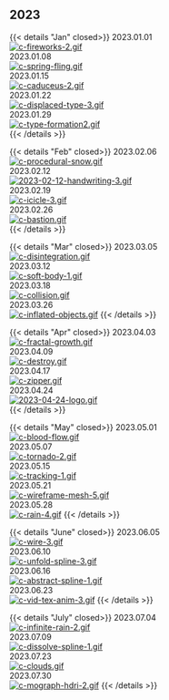 
## 2023

{{< details "Jan" closed>}}
2023.01.01  
[![c-fireworks-2.gif](https://i.postimg.cc/jxkTRR38/c-fireworks-2.gif)](/fireworks_2023/)  
2023.01.08  
[![c-spring-fling.gif](https://i.postimg.cc/YMmLT11T/c-spring-fling.gif)](/spring_fling_extreme/)  
2023.01.15  
[![c-caduceus-2.gif](https://i.postimg.cc/SSwHss4K/c-caduceus-2.gif)](/caduceus/)  
2023.01.22  
[![c-displaced-type-3.gif](https://i.postimg.cc/NsPcjZqb/c-displaced-type-3.gif)](/displaced_type/)  
2023.01.29  
[![c-type-formation2.gif](https://i.postimg.cc/qkxRQ3jP/c-type-formation2.gif)](/type_formation/)  
{{< /details >}}

{{< details "Feb" closed>}}
2023.02.06  
[![c-procedural-snow.gif](https://i.postimg.cc/ChcFyXrF/c-procedural-snow.gif)](/procedural_snow/)  
2023.02.12  
[![2023-02-12-handwriting-3.gif](https://i.postimg.cc/WN0sk62y/2023-02-12-handwriting-3.gif)](/handwriting/)  
2023.02.19  
[![c-icicle-3.gif](https://i.postimg.cc/4JcXrDmq/c-icicle-3.gif)](/procedural_icicle/)  
2023.02.26  
[![c-bastion.gif](https://i.postimg.cc/cscBM1Nc/c-bastion.gif)](/bastion/)  
{{< /details >}}

{{< details "Mar" closed>}}
2023.03.05  
[![c-disintegration.gif](https://i.postimg.cc/HdN0NqfQ/c-disintegration.gif)](/sim_disintegration/)  
2023.03.12  
[![c-soft-body-1.gif](https://i.postimg.cc/gmQd5V8B/c-soft-body-1.gif)](/soft_body/)  
2023.03.18  
[![c-collision.gif](https://i.postimg.cc/JRn6KLDN/c-collision.gif)](/particle_collision/)  
2023.03.26  
[![c-inflated-objects.gif](https://i.postimg.cc/s3R7sC97/c-inflated-objects.gif)](/inflated_objects/)
{{< /details >}}

{{< details "Apr" closed>}}
2023.04.03  
[![c-fractal-growth.gif](https://i.postimg.cc/JMPgj5r2/c-fractal-growth.gif)](/fractal_growth/)  
2023.04.09  
[![c-destroy.gif](https://i.postimg.cc/szbwjfR6/c-destroy.gif)](/destroy/)  
2023.04.17  
[![c-zipper.gif](https://i.postimg.cc/q4mnp184/c-zipper.gif)](/)  
2023.04.24  
[![2023-04-24-logo.gif](https://i.postimg.cc/DvVMSFbT/2023-04-24-logo.gif)](/logo_reveal/)  
{{< /details >}}

{{< details "May" closed>}}
2023.05.01  
[![c-blood-flow.gif](https://i.postimg.cc/D7zLhCnh/c-blood-flow.gif)](/blood_flow/)  
2023.05.07  
[![c-tornado-2.gif](https://i.postimg.cc/Sq5y3cCt/c-tornado-2.gif)](/tornado/)  
2023.05.15  
[![c-tracking-1.gif](https://i.postimg.cc/zzfv92YR/c-tracking-1.gif)](/tracking/)  
2023.05.21  
[![c-wireframe-mesh-5.gif](https://i.postimg.cc/JRv3hm0Q/c-wireframe-mesh-5.gif)](/wireframe_mesh/)  
2023.05.28  
[![c-rain-4.gif](https://i.postimg.cc/nZ9XmM5j/c-rain-4.gif)](/rain/)
{{< /details >}}

{{< details "June" closed>}}
2023.06.05  
[![c-wire-3.gif](https://i.postimg.cc/kCyz9LbY/c-wire-3.gif)](/abstract_wire/)  
2023.06.10  
[![c-unfold-spline-3.gif](https://i.postimg.cc/7qmJ6XMk/c-unfold-spline-3.gif)](/unwind_spline/)  
2023.06.16  
[![c-abstract-spline-1.gif](https://i.postimg.cc/WjVJn7cL/c-abstract-spline-1.gif)](/abstract_spline/)  
2023.06.23  
[![c-vid-tex-anim-3.gif](https://i.postimg.cc/MzRWBzjq/c-vid-tex-anim-3.gif)](/video_texture_anim/)
{{< /details >}}

{{< details "July" closed>}}
2023.07.04  
[![c-infinite-rain-2.gif](https://i.postimg.cc/y1mq9v8L/c-infinite-rain-2.gif)](/infinite_rain/)  
2023.07.09  
[![c-dissolve-spline-1.gif](https://i.postimg.cc/GLddBN1m/c-dissolve-spline-1.gif)](/dissolve_text/)  
2023.07.23  
[![c-clouds.gif](https://i.postimg.cc/Gc61tyDP/c-clouds.gif)](/procedural_clouds/)  
2023.07.30  
[![c-mograph-hdri-2.gif](https://i.postimg.cc/BJXGbYk1/c-mograph-hdri-2.gif)](/mograph_hdri/)
{{< /details >}}
